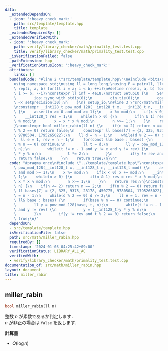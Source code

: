 ```yaml
---
data:
  _extendedDependsOn:
  - icon: ':heavy_check_mark:'
    path: src/template/template.hpp
    title: template
  _extendedRequiredBy: []
  _extendedVerifiedWith:
  - icon: ':heavy_check_mark:'
    path: verify/library_checker/math/primality_test.test.cpp
    title: verify/library_checker/math/primality_test.test.cpp
  _isVerificationFailed: false
  _pathExtension: hpp
  _verificationStatusIcon: ':heavy_check_mark:'
  attributes:
    links: []
  bundledCode: "#line 2 \"src/template/template.hpp\"\n#include <bits/stdc++.h>\n\
    using namespace std;\nusing ll = long long;\nusing P = pair<ll, ll>;\n#define\
    \ rep(i, a, b) for(ll i = a; i < b; ++i)\n#define rrep(i, a, b) for(ll i = a;\
    \ i >= b; --i)\nconstexpr ll inf = 4e18;\nstruct SetupIO {\n    SetupIO() {\n\
    \        ios::sync_with_stdio(0);\n        cin.tie(0);\n        cout << fixed\
    \ << setprecision(30);\n    }\n} setup_io;\n#line 3 \"src/math/miller_rabin.hpp\"\
    \nconstexpr __int128_t pow_mod_128(__int128_t x, __int128_t n, __int128_t mod)\
    \ {\n    assert(n >= 0 and mod >= 1);\n    x %= mod;\n    if(x < 0) x += mod;\n\
    \    __int128_t res = 1;\n    while(n > 0) {\n        if(n & 1) res = res * x\
    \ % mod;\n        x = x * x % mod;\n        n >>= 1;\n    }\n    return res;\n\
    }\nconstexpr bool miller_rabin(ll n) {\n    if(n <= 2) return n == 2;\n    if(n\
    \ % 2 == 0) return false;\n    constexpr ll bases[7] = {2, 325, 9375, 28178, 450775,\
    \ 9780504, 1795265022};\n    ll d = n - 1;\n    while(d % 2 == 0) d /= 2;\n  \
    \  ll e = 1, rev = n - 1;\n    for(const ll& base : bases) {\n        if(base\
    \ % n == 0) continue;\n        ll t = d;\n        ll y = pow_mod_128(base, t,\
    \ n);\n        while(t != n - 1 and y != e and y != rev) {\n            y = (__int128_t)y\
    \ * y % n;\n            t *= 2;\n        }\n        if(y != rev and t % 2 == 0)\
    \ return false;\n    }\n    return true;\n}\n"
  code: "#pragma once\n#include \"../template/template.hpp\"\nconstexpr __int128_t\
    \ pow_mod_128(__int128_t x, __int128_t n, __int128_t mod) {\n    assert(n >= 0\
    \ and mod >= 1);\n    x %= mod;\n    if(x < 0) x += mod;\n    __int128_t res =\
    \ 1;\n    while(n > 0) {\n        if(n & 1) res = res * x % mod;\n        x =\
    \ x * x % mod;\n        n >>= 1;\n    }\n    return res;\n}\nconstexpr bool miller_rabin(ll\
    \ n) {\n    if(n <= 2) return n == 2;\n    if(n % 2 == 0) return false;\n    constexpr\
    \ ll bases[7] = {2, 325, 9375, 28178, 450775, 9780504, 1795265022};\n    ll d\
    \ = n - 1;\n    while(d % 2 == 0) d /= 2;\n    ll e = 1, rev = n - 1;\n    for(const\
    \ ll& base : bases) {\n        if(base % n == 0) continue;\n        ll t = d;\n\
    \        ll y = pow_mod_128(base, t, n);\n        while(t != n - 1 and y != e\
    \ and y != rev) {\n            y = (__int128_t)y * y % n;\n            t *= 2;\n\
    \        }\n        if(y != rev and t % 2 == 0) return false;\n    }\n    return\
    \ true;\n}"
  dependsOn:
  - src/template/template.hpp
  isVerificationFile: false
  path: src/math/miller_rabin.hpp
  requiredBy: []
  timestamp: '2024-01-03 04:25:42+09:00'
  verificationStatus: LIBRARY_ALL_AC
  verifiedWith:
  - verify/library_checker/math/primality_test.test.cpp
documentation_of: src/math/miller_rabin.hpp
layout: document
title: miller_rabin
---
```


## miller_rabin

```cpp
bool miller_rabin(ll n)
```

整数 $n$ が素数であるか判定します．<br>
$n$ が非正の場合は `false` を返します．

**計算量**

- $O(\log n)$
